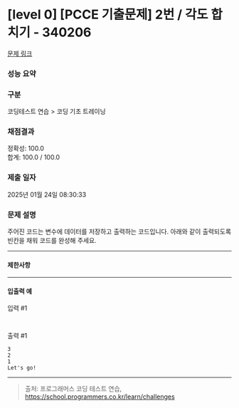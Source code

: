 # [level 0] [PCCE 기출문제] 2번 / 각도 합치기 - 340206 

[문제 링크]([https://school.programmers.co.kr/learn/courses/30/lessons/340206](https://school.programmers.co.kr/learn/courses/30/lessons/340207?language=java)) 

### 성능 요약


### 구분

코딩테스트 연습 > 코딩 기초 트레이닝

### 채점결과

정확성: 100.0<br/>합계: 100.0 / 100.0

### 제출 일자

2025년 01월 24일 08:30:33

### 문제 설명

<p>주어진 코드는 변수에 데이터를 저장하고 출력하는 코드입니다. 아래와 같이 출력되도록 빈칸을 채워 코드를 완성해 주세요.</p>


<hr>

<h4>제한사항</h4>


<hr>

<h4>입출력 예</h4>

<p>입력 #1</p>
<div class="highlight"><pre class="codehilite"><code>
</code></pre></div>
<p>출력 #1</p>
<div class="highlight"><pre class="codehilite"><code>3
2
1
Let's go!
</code></pre></div>
<hr>



> 출처: 프로그래머스 코딩 테스트 연습, https://school.programmers.co.kr/learn/challenges
